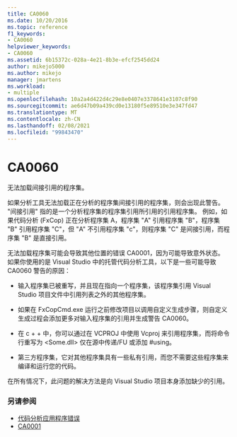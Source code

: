 ```yaml
---
title: CA0060
ms.date: 10/20/2016
ms.topic: reference
f1_keywords:
- CA0060
helpviewer_keywords:
- CA0060
ms.assetid: 6b15372c-028a-4e21-8b3e-efcf2545dd24
author: mikejo5000
ms.author: mikejo
manager: jmartens
ms.workload:
- multiple
ms.openlocfilehash: 10a2a4d422d4c29e8e0407e3378641e3107c8f90
ms.sourcegitcommit: ae6d47b09a439cd0e13180f5e89510e3e347fd47
ms.translationtype: MT
ms.contentlocale: zh-CN
ms.lasthandoff: 02/08/2021
ms.locfileid: "99843470"
---
```

# <a name="ca0060"></a>CA0060

无法加载间接引用的程序集。

如果分析工具无法加载正在分析的程序集间接引用的程序集，则会出现此警告。 "间接引用" 指的是一个分析程序集的程序集引用所引用的引用程序集。 例如，如果代码分析 (FxCop) 正在分析程序集 A，程序集 "A" 引用程序集 "B"，程序集 "B" 引用程序集 "C"，但 "A" 不引用程序集 "c"，则程序集 "C" 是间接引用，而程序集 "B" 是直接引用。

无法加载程序集可能会导致其他位置的错误 CA0001，因为可能导致意外状态。 如果你使用的是 Visual Studio 中的托管代码分析工具，以下是一些可能导致 CA0060 警告的原因：

- 输入程序集已被重写，并且现在指向一个程序集，该程序集引用 Visual Studio 项目文件中引用列表之外的其他程序集。

- 如果在 FxCopCmd.exe 运行之前修改项目以调用自定义生成步骤，则自定义生成过程会添加更多对输入程序集的引用并生成警告 CA0060。

- 在 c + + 中，你可以通过在 VCPROJ 中使用 Vcproj 来引用程序集，而将命令行重写为 \<Some.dll> 仅在源中传递/FU 或添加 #using。

- 第三方程序集，它对其他程序集具有一些私有引用，而您不需要这些程序集来编译和运行您的代码。

在所有情况下，此问题的解决方法是向 Visual Studio 项目本身添加缺少的引用。

### <a name="see-also"></a>另请参阅

- [代码分析应用程序错误](../code-quality/code-analysis-application-errors.md)
- [CA0001](ca0001.md)
